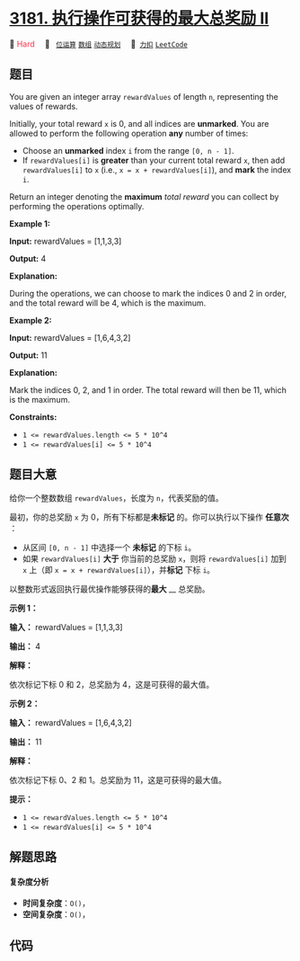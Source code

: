 # [3181. 执行操作可获得的最大总奖励 II](https://2xiao.github.io/leetcode-js/problem/3181.html)

🔴 <font color=#ff334b>Hard</font>&emsp; 🔖&ensp; [`位运算`](/tag/bit-manipulation.md) [`数组`](/tag/array.md) [`动态规划`](/tag/dynamic-programming.md)&emsp; 🔗&ensp;[`力扣`](https://leetcode.cn/problems/maximum-total-reward-using-operations-ii) [`LeetCode`](https://leetcode.com/problems/maximum-total-reward-using-operations-ii)

## 题目

You are given an integer array `rewardValues` of length `n`, representing the
values of rewards.

Initially, your total reward `x` is 0, and all indices are **unmarked**. You
are allowed to perform the following operation **any** number of times:

  * Choose an **unmarked** index `i` from the range `[0, n - 1]`.
  * If `rewardValues[i]` is **greater** than your current total reward `x`, then add `rewardValues[i]` to `x` (i.e., `x = x + rewardValues[i]`), and **mark** the index `i`.

Return an integer denoting the **maximum** _total reward_ you can collect by
performing the operations optimally.



**Example 1:**

**Input:** rewardValues = [1,1,3,3]

**Output:** 4

**Explanation:**

During the operations, we can choose to mark the indices 0 and 2 in order, and
the total reward will be 4, which is the maximum.

**Example 2:**

**Input:** rewardValues = [1,6,4,3,2]

**Output:** 11

**Explanation:**

Mark the indices 0, 2, and 1 in order. The total reward will then be 11, which
is the maximum.



**Constraints:**

  * `1 <= rewardValues.length <= 5 * 10^4`
  * `1 <= rewardValues[i] <= 5 * 10^4`


## 题目大意

给你一个整数数组 `rewardValues`，长度为 `n`，代表奖励的值。

最初，你的总奖励 `x` 为 0，所有下标都是**未标记** 的。你可以执行以下操作 **任意次** ：

  * 从区间 `[0, n - 1]` 中选择一个 **未标记** 的下标 `i`。
  * 如果 `rewardValues[i]` **大于** 你当前的总奖励 `x`，则将 `rewardValues[i]` 加到 `x` 上（即 `x = x + rewardValues[i]`），并**标记** 下标 `i`。

以整数形式返回执行最优操作能够获得的**最大** __ 总奖励。



**示例 1：**

**输入：** rewardValues = [1,1,3,3]

**输出：** 4

**解释：**

依次标记下标 0 和 2，总奖励为 4，这是可获得的最大值。

**示例 2：**

**输入：** rewardValues = [1,6,4,3,2]

**输出：** 11

**解释：**

依次标记下标 0、2 和 1。总奖励为 11，这是可获得的最大值。



**提示：**

  * `1 <= rewardValues.length <= 5 * 10^4`
  * `1 <= rewardValues[i] <= 5 * 10^4`


## 解题思路

#### 复杂度分析

- **时间复杂度**：`O()`，
- **空间复杂度**：`O()`，

## 代码

```javascript

```